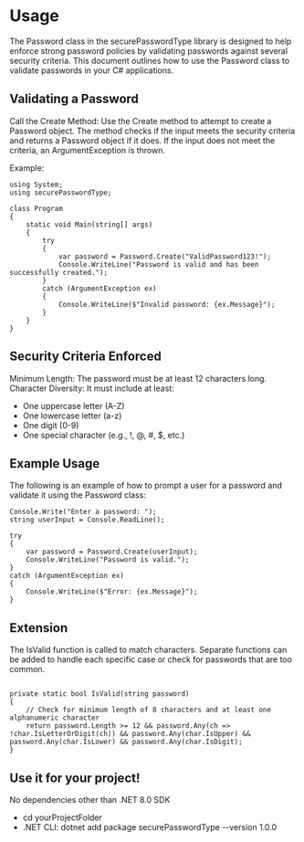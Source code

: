 # Usage

The Password class in the securePasswordType library is designed to help enforce strong password policies by validating passwords against several security criteria. This document outlines how to use the Password class to validate passwords in your C# applications.

## Validating a Password

Call the Create Method: Use the Create method to attempt to create a Password object. The method checks if the input meets the security criteria and returns a Password object if it does. If the input does not meet the criteria, an ArgumentException is thrown.

Example:

```
using System;
using securePasswordType;

class Program
{
    static void Main(string[] args)
    {
        try
        {
            var password = Password.Create("ValidPassword123!");
            Console.WriteLine("Password is valid and has been successfully created.");
        }
        catch (ArgumentException ex)
        {
            Console.WriteLine($"Invalid password: {ex.Message}");
        }
    }
}

```

## Security Criteria Enforced

Minimum Length: The password must be at least 12 characters long.
Character Diversity: It must include at least:
- One uppercase letter (A-Z)
- One lowercase letter (a-z)
- One digit (0-9)
- One special character (e.g., !, @, #, $, etc.)

## Example Usage

The following is an example of how to prompt a user for a password and validate it using the Password class:

```
Console.Write("Enter a password: ");
string userInput = Console.ReadLine();

try
{
    var password = Password.Create(userInput);
    Console.WriteLine("Password is valid.");
}
catch (ArgumentException ex)
{
    Console.WriteLine($"Error: {ex.Message}");
}

```

## Extension

The IsValid function is called to match characters. Separate functions can be added to handle each specific case or check for passwords that are too common.

```

private static bool IsValid(string password)
{
    // Check for minimum length of 8 characters and at least one alphanumeric character
    return password.Length >= 12 && password.Any(ch => !char.IsLetterOrDigit(ch)) && password.Any(char.IsUpper) && password.Any(char.IsLower) && password.Any(char.IsDigit);
}

```

## Use it for your project!

No dependencies other than .NET 8.0 SDK

- cd yourProjectFolder
- .NET CLI: dotnet add package securePasswordType --version 1.0.0
